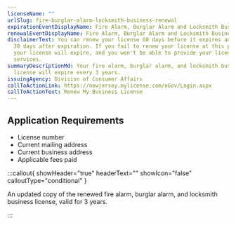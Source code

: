```yaml
---
licenseName: ""
urlSlug: fire-burglar-alarm-locksmith-business-renewal
expirationEventDisplayName: Fire Alarm, Burglar Alarm and Locksmith Business License Expiration
renewalEventDisplayName: Fire Alarm, Burglar Alarm and Locksmith Business License Renewal Deadline
disclaimerText: You can renew your license 60 days before it expires and up to
  30 days after expiration. If you fail to renew your license at this point,
  your license will expire, and you won't be able to provide your licensed
  services.
summaryDescriptionMd: Your fire alarm, burglar alarm, and locksmith business
  license will expire every 3 years.
issuingAgency: Division of Consumer Affairs
callToActionLink: https://newjersey.mylicense.com/eGov/Login.aspx
callToActionText: Renew My Business License
---
```


## Application Requirements

- License number
- Current mailing address
- Current business address
- Applicable fees paid

:::callout{ showHeader="true" headerText="" showIcon="false" calloutType="conditional" }

An updated copy of the renewed fire alarm, burglar alarm, and locksmith business license, valid for 3 years.

:::

